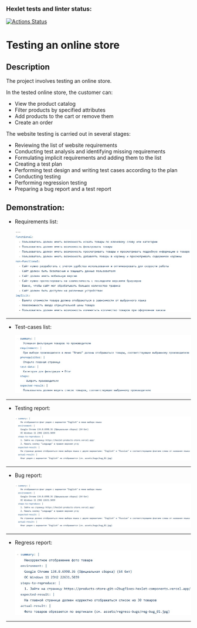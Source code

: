 ### Hexlet tests and linter status:

[![Actions Status](https://github.com/hitriylis/qa-engineer-project-84/actions/workflows/hexlet-check.yml/badge.svg)](https://github.com/hitriylis/qa-engineer-project-84/actions)

# Testing an online store

## Description

The project involves testing an online store.

In the tested online store, the customer can:

- View the product catalog
- Filter products by specified attributes
- Add products to the cart or remove them
- Create an order

The website testing is carried out in several stages:

- Reviewing the list of website requirements
- Conducting test analysis and identifying missing requirements
- Formulating implicit requirements and adding them to the list
- Creating a test plan
- Performing test design and writing test cases according to the plan
- Conducting testing
- Performing regression testing
- Preparing a bug report and a test report

## Demonstration:

- Requirements list:

  ![requirements](assets/demo/requirements.jpg "requirements")

---

- Test-cases list:

  ![test-cases](assets/demo/test-cases.jpg "test-cases")

---

- Testing report:

  ![testing report](assets/demo/testing-report.jpg "testing report")

---

- Bug report:

  ![bug report](assets/demo/bugreports.jpg "bug report")

---

- Regress report:

  ![regress report](assets/demo/regress-report.jpg "regress report")

---
